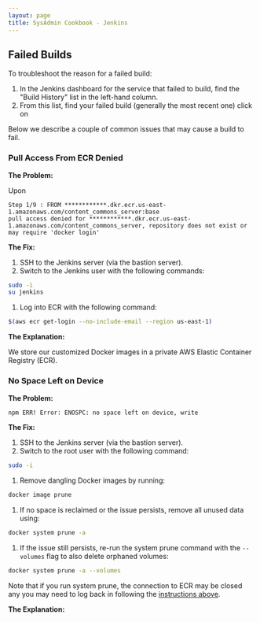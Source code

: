 ```yaml
---
layout: page
title: SysAdmin Cookbook - Jenkins
---
```


## Failed Builds

To troubleshoot the reason for a failed build:

1. In the Jenkins dashboard for the service that failed to build, find the "Build History" list in the left-hand column.
1. From this list, find your failed build (generally the most recent one) click on

Below we describe a couple of common issues that may cause a build to fail.

### Pull Access From ECR Denied

**The Problem:**

Upon

```text
Step 1/9 : FROM ************.dkr.ecr.us-east-1.amazonaws.com/content_commons_server:base
pull access denied for ************.dkr.ecr.us-east-1.amazonaws.com/content_commons_server, repository does not exist or may require 'docker login'
```

**The Fix:**

1. SSH to the Jenkins server (via the bastion server).
1. Switch to the Jenkins user with the following commands:

```bash
sudo -i
su jenkins
```

1. Log into ECR with the following command:

```bash
$(aws ecr get-login --no-include-email --region us-east-1)
```

**The Explanation:**

We store our customized Docker images in a private AWS Elastic Container Registry (ECR).

### No Space Left on Device

**The Problem:**

```bash
npm ERR! Error: ENOSPC: no space left on device, write
```

**The Fix:**

1. SSH to the Jenkins server (via the bastion server).
1. Switch to the root user with the following command:

```bash
sudo -i
```

1. Remove dangling Docker images by running:

```bash
docker image prune
```

1. If no space is reclaimed or the issue persists, remove all unused data using:

```bash
docker system prune -a
```

1. If the issue still persists, re-run the system prune command with the `--volumes` flag to also delete orphaned volumes:

```bash
docker system prune -a --volumes
```

Note that if you run system prune, the connection to ECR may be closed any you may need to log back in following the [instructions above](#pull-access-from-ecr-denied).

**The Explanation:**
